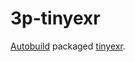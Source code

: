 # 3p-tinyexr

[Autobuild][] packaged [tinyexr][].

[Autobuild]: https://github.com/secondlife/autobuild
[tinyexr]: https://github.com/syoyo/tinyexr

